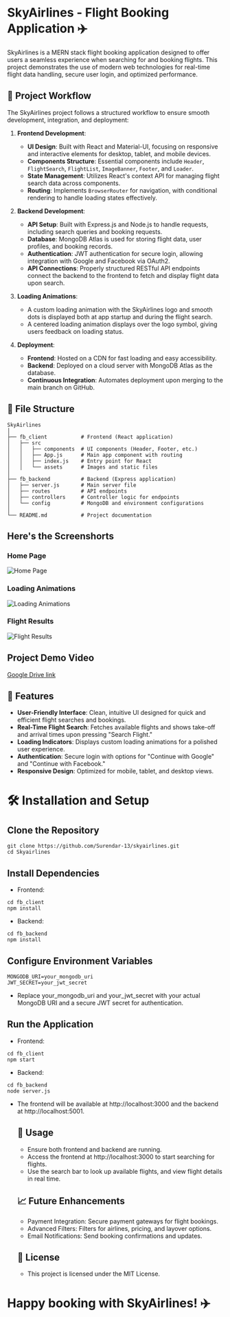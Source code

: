 # SkyAirlines - Flight Booking Application ✈️

SkyAirlines is a MERN stack flight booking application designed to offer users a seamless experience when searching for and booking flights. This project demonstrates the use of modern web technologies for real-time flight data handling, secure user login, and optimized performance.

## 🚀 Project Workflow

The SkyAirlines project follows a structured workflow to ensure smooth development, integration, and deployment:

1. **Frontend Development**: 
   - **UI Design**: Built with React and Material-UI, focusing on responsive and interactive elements for desktop, tablet, and mobile devices.
   - **Components Structure**: Essential components include `Header`, `FlightSearch`, `FlightList`, `ImageBanner`, `Footer`, and `Loader`.
   - **State Management**: Utilizes React's context API for managing flight search data across components.
   - **Routing**: Implements `BrowserRouter` for navigation, with conditional rendering to handle loading states effectively.

2. **Backend Development**:
   - **API Setup**: Built with Express.js and Node.js to handle requests, including search queries and booking requests.
   - **Database**: MongoDB Atlas is used for storing flight data, user profiles, and booking records.
   - **Authentication**: JWT authentication for secure login, allowing integration with Google and Facebook via OAuth2.
   - **API Connections**: Properly structured RESTful API endpoints connect the backend to the frontend to fetch and display flight data upon search.

3. **Loading Animations**:
   - A custom loading animation with the SkyAirlines logo and smooth dots is displayed both at app startup and during the flight search.
   - A centered loading animation displays over the logo symbol, giving users feedback on loading status.

4. **Deployment**:
   - **Frontend**: Hosted on a CDN for fast loading and easy accessibility.
   - **Backend**: Deployed on a cloud server with MongoDB Atlas as the database.
   - **Continuous Integration**: Automates deployment upon merging to the main branch on GitHub.

## 📂 File Structure

```plaintext
SkyAirlines
│
├── fb_client           # Frontend (React application)
│   ├── src
│   │   ├── components  # UI components (Header, Footer, etc.)
│   │   ├── App.js      # Main app component with routing
│   │   ├── index.js    # Entry point for React
│   │   └── assets      # Images and static files
│
├── fb_backend          # Backend (Express application)
│   ├── server.js       # Main server file
│   ├── routes          # API endpoints
│   ├── controllers     # Controller logic for endpoints
│   └── config          # MongoDB and environment configurations
│
└── README.md           # Project documentation
```     
## Here's the Screenshorts

### Home Page
![Home Page](images/Screenshot%202024-11-13%20123809.png)

### Loading Animations
![Loading Animations](images/Screenshot%202024-11-13%20130239.png)

### Flight Results
![Flight Results](images/Screenshot%202024-11-14%20110734.png)

## Project Demo Video
[Google Drive link](https://drive.google.com/file/d/1_-7DHOBosKSYRsnB2vEWqxCiw214SbHh/view?usp=drive_link)

## 🌟 Features

- **User-Friendly Interface**: Clean, intuitive UI designed for quick and efficient flight searches and bookings.
- **Real-Time Flight Search**: Fetches available flights and shows take-off and arrival times upon pressing "Search Flight."
- **Loading Indicators**: Displays custom loading animations for a polished user experience.
- **Authentication**: Secure login with options for "Continue with Google" and "Continue with Facebook."
- **Responsive Design**: Optimized for mobile, tablet, and desktop views.

# 🛠️ Installation and Setup
## Clone the Repository
```
git clone https://github.com/Surendar-13/skyairlines.git
cd Skyairlines
```
## Install Dependencies
- Frontend:
```
cd fb_client
npm install
```
- Backend:
```
cd fb_backend
npm install
```
## Configure Environment Variables
```
MONGODB_URI=your_mongodb_uri
JWT_SECRET=your_jwt_secret
```
- Replace your_mongodb_uri and your_jwt_secret with your actual MongoDB URI and a secure JWT secret for authentication.
## Run the Application
- Frontend:
```
cd fb_client
npm start
```
- Backend:
```
cd fb_backend
node server.js
```
- The frontend will be available at http://localhost:3000 and the backend at http://localhost:5001.

  ## 📌 Usage
  - Ensure both frontend and backend are running.
  - Access the frontend at http://localhost:3000 to start searching for flights.
  - Use the search bar to look up available flights, and view flight details in real time.

  ## 📈 Future Enhancements
  - Payment Integration: Secure payment gateways for flight bookings.
  - Advanced Filters: Filters for airlines, pricing, and layover options.
  - Email Notifications: Send booking confirmations and updates.
 
  ## 📝 License
  - This project is licensed under the MIT License.

# Happy booking with SkyAirlines! ✈️
